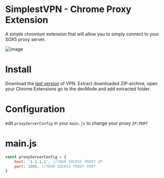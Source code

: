 # SimplestVPN - Chrome Proxy Extension

A simple chromium extension that will allow you to simply connect to your SOX5 proxy server.

![image](https://github.com/suntouse2/simplestvpn/assets/142033928/22b3a249-fb42-4800-9b10-edf38384ec05)

# Install
Download the [last version](https://github.com/suntouse2/simplestvpn/releases/tag/release) of VPN. 
Extract downloaded ZIP-archive, open your Chrome Extensions go to the devMode and add extracted folder.

# Configuration

edit *`proxyServerConfig`* in your `main.js` to change your proxy *`IP:PORT`*

# main.js
```javascript
const proxyServerConfig = {
	host: '1.1.1.1', //YOUR SOCKS5 PROXY IP
	port: 1080, //YOUR SOCKS5 PROXY PORT
}
```
